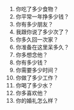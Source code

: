 1. 你吃了多少食物？
2. 你平常一年挣多少钱？
3. 你有多少朋友？
4. 我跟你说了多少次了？
5. 你多久回一次家？
6. 你准备在这里呆多久？
7. 你多想念他？
8. 你有多少钱？
9. 你需要多少时间？
10. 你做了多少工作？
11. 你喝了多少水？
12. 你多喜欢他？
13. 你的婚礼怎么样？ 